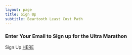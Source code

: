 ```yaml
---
layout: page
title: Sign Up
subtitle: Beartooth Least Cost Path
---
```



### Enter Your Email to Sign up for the Ultra Marathon

Sign Up [HERE](https://mailchi.mp/fddcbc82ded0/beartooth-least-cost-path-ultra) 
